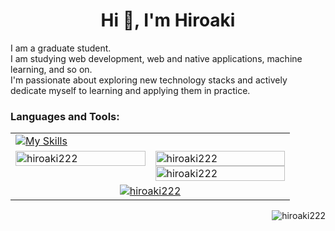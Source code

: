 <h1 align="center">Hi 👋, I'm Hiroaki</h1>

I am a graduate student.  
I am studying web development, web and native applications, machine learning, and so on.  
I'm passionate about exploring new technology stacks and actively dedicate myself to learning and applying them in practice.

<h3 align="left">Languages and Tools:</h3>
<table>
  <tr>
    <td colspan="2">
    <!-- anaconda,apple,arduino,astro,aws,azure,bash,bun,c,cpp,cloudflare,css,docker,firebase,flutter,git,github,html,js,kotlin,latex,md,matlab,mongodb,mysql,nextjs,nginx,nodejs,npm,obsidian,pnpm,postgres,prisma,py,pytorch,raspberrypi,react,remix,sqlite,supabase,sklearn,selenium,tailwind,tauri,ts,ubuntu,vercel,vite,vscode,windows -->
      <a href="https://skillicons.dev"><img src="https://skillicons.dev/icons?i=anaconda,apple,arduino,astro,aws,azure,bash,bun,c,cpp,cloudflare,css,docker,firebase,flutter,git,github,html,js,kotlin,latex,md,matlab,mongodb,mysql,nextjs,nginx,nodejs,npm,obsidian,pnpm,postgres,prisma,py,pytorch,raspberrypi,react,remix,sqlite,supabase,sklearn,selenium,tailwind,tauri,ts,ubuntu,vercel,vite,vscode,windows" alt="My Skills" /></a>
    </td>
  </tr>
  <tr>
    <td width="50%" valign="top">
      <img width="100%" src="https://github-readme-stats.vercel.app/api/top-langs?username=hiroaki222&show_icons=true&locale=en&layout=compact" alt="hiroaki222" />
    </td>
    <td width="50%" valign="top">
      <img width="100%" src="https://github-readme-stats.vercel.app/api?username=hiroaki222&show_icons=true&locale=en" alt="hiroaki222" />
      <img width="100%" src="https://github-readme-streak-stats.herokuapp.com/?user=hiroaki222&" alt="hiroaki222" />
    </td>
  </tr>
  <tr>
    <td colspan="2" align="center">
      <a href="https://github.com/ryo-ma/github-profile-trophy"><img src="https://github-profile-trophy.vercel.app/?username=hiroaki222" alt="hiroaki222" /></a>
    </td>
  </tr>
</table>

<p align="right"> <img src="https://komarev.com/ghpvc/?username=hiroaki222&label=Profile%20views&color=0e75b6&style=flat" alt="hiroaki222" /> </p>
